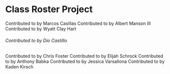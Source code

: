 # Class Roster Project

Contributed to by Marcos Casillas
Contributed to by Albert Manson III
Contributed to by Wyatt Clay Hart
###### Contributed to by Dio Castillo
Contributed to by Chris Foster
Contributed to by Elijah Schrock
Contributed to by Anthony Babka
Contributed to by Jessica Varsallona
Contributed to by Kaden Kirsch
